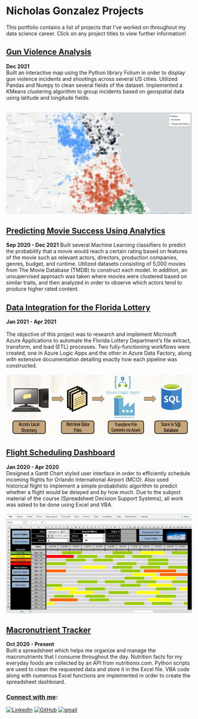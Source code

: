 # **Nicholas Gonzalez Projects**
This portfolio contains a list of projects that I've worked on throughout my data science career. Click on any project titles to view further information!

## **[Gun Violence Analysis](https://github.com/nicholasgonzalez1/Gun_Violence_Analysis)**
**Dec 2021** <br>
Built an interactive map using the Python library Folium in order to display gun violence incidents and shootings across several US cities. Utilized Pandas and Numpy to clean several fields of the dataset. Implemented a KMeans clustering algorithm to group incidents based on geospatial data using latitude and longitude fields. <br><br>

<kbd>
  <img src="https://github.com/nicholasgonzalez1/Gun_Violence_Analysis/blob/main/images/chicago_demo.png?raw=true" width="550">
</kbd>

## **[Predicting Movie Success Using Analytics](https://maqliu.github.io/maqliu.github.io-lucky13/Final-Report/)**
**Sep 2020 - Dec 2021** 
Built several Machine Learning classifiers to predict the probability that a movie would reach a certain rating based on features of the movie such as relevant actors, directors, production companies, genres, budget, and runtime. Utilized datasets consisting of 5,000 movies from The Movie Database (TMDB) to construct each model. In addition, an unsupervised approach was taken where movies were clustered based on similar traits, and then analyzed in order to observe which actors tend to produce higher rated content.

## **[Data Integration for the Florida Lottery](https://github.com/nicholasgonzalez1/Data_Integration_FLD)**
**Jan 2021 - Apr 2021** <br><br>
The objective of this project was to research and implement Microsoft Azure Applications to automate the Florida Lottery Department’s file extract, transform, and load (ETL) processes. Two fully-functioning workflows were created, one in Azure Logic Apps and the other in Azure Data Factory, along with extensive documentation detailing exactly how each pipeline was constructed.<br><br>
<kbd>
<img src="https://github.com/nicholasgonzalez1/Data_Integration_FLD/blob/main/images/about_project.png?raw=true" width="600">
</kbd>

## **[Flight Scheduling Dashboard](https://github.com/nicholasgonzalez1/Flight_Scheduling_Dashboard)**
**Jan 2020 - Apr 2020**  
Designed a Gantt Chart styled user interface in order to efficiently schedule incoming flights for Orlando International Airport (MCO). Also used historical flight to implement a simple probabilistic algorithm to predict whether a flight would be delayed and by how much. Due to the subject material of the course (Spreadsheet Decision Support Systems), all work was asked to be done using Excel and VBA.<br><br>
<kbd>
<img src="https://github.com/nicholasgonzalez1/Flight_Scheduling_Dashboard/blob/main/images/gui_screen.JPG?raw=true" width="600">
</kbd>

## **[Macronutrient Tracker](https://github.com/nicholasgonzalez1/Macronutrient_Tracker)**
**Oct 2020 - Present**  
Built a spreadsheet which helps me organize and manage the macronutrients that I consume throughout the day. Nutrition facts for my everyday foods are collected by an API from nutritionix.com. Python scripts are used to clean the requested data and store it in the Excel file. VBA code along with numerous Excel functions are implemented in order to create the spreadsheet dashboard.

### **[Connect with me](https://github.com/nicholasgonzalez1)**:
[![LinkedIn](https://img.shields.io/badge/LinkedIn-0077B5?style=for-the-badge&logo=linkedin&logoColor=white)](https://www.linkedin.com/in/nicholas927)  [![GitHub](https://img.shields.io/badge/GitHub-100000?style=for-the-badge&logo=github&logoColor=white)](https://github.com/nicholasgonzalez1)  [![gmail](https://img.shields.io/badge/Gmail-D14836?style=for-the-badge&logo=gmail&logoColor=white)](mailto:nicholasgonzalez927@gmail.com)

